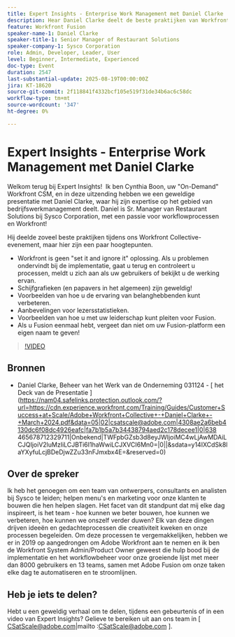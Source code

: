 ```yaml
---
title: Expert Insights - Enterprise Work Management met Daniel Clarke
description: Hear Daniel Clarke deelt de beste praktijken van Workfront op ondernemingswerkbeheer, goedkeuring, leiderschapmetriek, en de strategieën van de Fusie voor succes.
feature: Workfront Fusion
speaker-name-1: Daniel Clarke
speaker-title-1: Senior Manager of Restaurant Solutions
speaker-company-1: Sysco Corporation
role: Admin, Developer, Leader, User
level: Beginner, Intermediate, Experienced
doc-type: Event
duration: 2547
last-substantial-update: 2025-08-19T00:00:00Z
jira: KT-18620
source-git-commit: 2f118841f4332bcf105e519f31de34b6ac6c58dc
workflow-type: tm+mt
source-wordcount: '347'
ht-degree: 0%

---
```



# Expert Insights - Enterprise Work Management met Daniel Clarke

Welkom terug bij Expert Insights!  Ik ben Cynthia Boon, uw &quot;On-Demand&quot; Workfront CSM, en in deze uitzending hebben we een geweldige presentatie met Daniel Clarke, waar hij zijn expertise op het gebied van bedrijfswerkmanagement deelt. Daniel is Sr. Manager van Restaurant Solutions bij Sysco Corporation, met een passie voor workflowprocessen en Workfront!  

Hij deelde zoveel beste praktijken tijdens ons Workfront Collective-evenement, maar hier zijn een paar hoogtepunten.
 
* Workfront is geen &quot;set it and ignore it&quot; oplossing. Als u problemen ondervindt bij de implementatie, gaat u terug en controleert u processen, meldt u zich aan als uw gebruikers of bekijkt u de werking ervan. 
* Schijfgrafieken (en papavers in het algemeen) zijn geweldig! 
* Voorbeelden van hoe u de ervaring van belanghebbenden kunt verbeteren. 
* Aanbevelingen voor lezersstatistieken. 
* Voorbeelden van hoe u met uw leiderschap kunt pleiten voor Fusion. 
* Als u Fusion eenmaal hebt, vergeet dan niet om uw Fusion-platform een eigen naam te geven!  

>[!VIDEO](https://video.tv.adobe.com/v/3469898/?learn=on&enablevpops)

## Bronnen

* Daniel Clarke, Beheer van het Werk van de Onderneming 031124 - [ het Deck van de Presentatie ](https://nam04.safelinks.protection.outlook.com/?url=https://cdn.experience.workfront.com/Training/Guides/Customer+Success+at+Scale/Adobe+Workfront+Collective+-+Daniel+Clarke+-+March+2024.pdf&data=05|02|csatscale@adobe.com|4308ae2a6beb4130dc6f08dc4926eafc|fa7b1b5a7b34438794aed2c178decee1|0|638 465678712329711|Onbekend|TWFpbGZsb3d8eyJWIjoiMC4wLjAwMDAiLCJQIjoiV2luMzIiLCJBTi6I1haWwiLCJXVCI6Mn0=|0||&sdata=y14IXCdSk8laYXyfuLcjBDeDjwZZu33nFJmxbx4E=&reserved=0) 

## Over de spreker

Ik heb het genoegen om een team van ontwerpers, consultants en analisten bij Sysco te leiden; helpen menu&#39;s en marketing voor onze klanten te bouwen die hen helpen slagen. Het facet van dit standpunt dat mij elke dag inspireert, is het team - hoe kunnen we beter bouwen, hoe kunnen we verbeteren, hoe kunnen we onszelf verder duwen? Elk van deze dingen drijven ideeën en gedachteprocessen die creativiteit kweken en onze processen begeleiden. Om deze processen te vergemakkelijken, hebben we er in 2019 op aangedrongen om Adobe Workfront aan te nemen en ik ben de Workfront System Admin/Product Owner geweest die hulp bood bij de implementatie en het workflowbeheer voor onze groeiende lijst met meer dan 8000 gebruikers en 13 teams, samen met Adobe Fusion om onze taken elke dag te automatiseren en te stroomlijnen. 

## Heb je iets te delen?

Hebt u een geweldig verhaal om te delen, tijdens een gebeurtenis of in een video van Expert Insights? Gelieve te bereiken uit aan ons team in [ CSatScale@adobe.com|mailto :CSatScale@adobe.com ].


